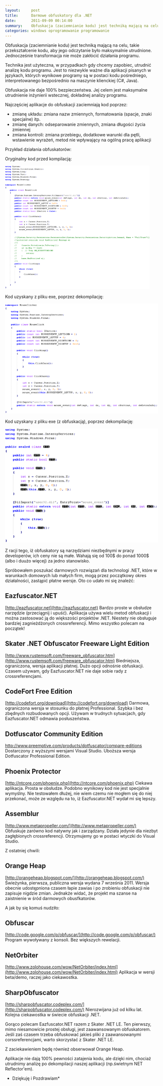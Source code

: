```yaml
---
layout:     post
title:      Darmowe obfuskatory dla .NET
date:       2011-09-09 00:14:00
summary:    Obfuskacja (zaciemnianie kodu) jest techniką mającą na celu, takie przekształcenie kodu, aby jego odczytanie było maksymalnie utrudnione. Jednocześnie transformacja nie może zakłócić działania programu.Technika jest użyteczna, w przypadkach gdy chcemy zapobiec, utrudnić analizę kodu programu. Jest to niezwykle ważne dla aplikacji pisanych w językach, których wynikowe programy są w postaci kodu poś...
categories: windows oprogramowanie programowanie
---
```




Obfuskacja (zaciemnianie kodu) jest techniką mającą na celu, takie przekształcenie kodu, aby jego odczytanie było maksymalnie utrudnione. Jednocześnie transformacja nie może zakłócić działania programu.

Technika jest użyteczna, w przypadkach gdy chcemy zapobiec, utrudnić analizę kodu programu. Jest to niezwykle ważne dla aplikacji pisanych w językach, których wynikowe programy są w postaci kodu pośredniego, interpretowanego bezpośrednio na maszynie klienckiej (C#, Java).

Obfuskacja nie daje 100% bezpieczeństwa. Jej celem jest maksymalne utrudnienie inżynierii wstecznej, dokładnej analizy programu.

Najczęściej aplikacje do obfuskacji zaciemniają kod poprzez: 
- zmianę układu: zmiana nazw zmiennych, formatowania (spacje, znaki specjalne) itp.
- zmianę danych: odseparowanie zmiennych, zmiana długości życia zmiennej
- zmiana kontroli: zmiana przebiegu, dodatkowe warunki dla pętli, wstawienie wyrażeń, metod nie wpływający na ogólną pracę aplikacji

Przykład działania obfuskatorów:

Oryginalny kod przed kompilacją:

![desk](https://raw.githubusercontent.com/djfoxer/djfoxer.github.io/master/_img/2011-9-9-_173_/g_-_608x405_-_-_27654x20110908182452_1.png)
 
 
Kod uzyskany z pliku exe, poprzez dekompilację:

![desk](https://raw.githubusercontent.com/djfoxer/djfoxer.github.io/master/_img/2011-9-9-_173_/g_-_608x405_-_-_27654x20110908182452_2.png)
 

Kod uzyskany z pliku exe (z obfuskacją), poprzez dekompilację:

![desk](https://raw.githubusercontent.com/djfoxer/djfoxer.github.io/master/_img/2011-9-9-_173_/g_-_608x405_-_-_27654x20110908182452_3.png)
 

Z racji tego, iż obfuskatory są narzędziami niezbędnymi w pracy developerów, ich ceny nie są małe. Wahają się od 100$ do ponad 1000$ (albo i duużo więcej) za jedno stanowisko. 

Spróbowałem poszukać darmowych rozwiązań dla technologi .NET, które w warunkach domowych lub małych firm, mogą przez początkowy okres działalności, zastąpić płatne wersje. Oto co udało mi się znaleźć:


## Eazfuscator.NET


[http://eazfuscator.net](http://eazfuscator.net)
Bardzo proste w obsłudze narzędzie (przeciągnij i upuść). Aplikacja używa wielu metod obfuskacji i można zastosować ją do większości projektów .NET. Niestety nie obsługuje bardziej zagnieżdżonych crossreferencji. Mimo wszystko polecam na początek!


## Skater .NET Obfuscator Freeware Light Edition


[http://www.rustemsoft.com/freeware_obfuscator.htm](http://www.rustemsoft.com/freeware_obfuscator.htm)
Biedniejsza, ograniczona, wersja aplikacji płatnej. Dużo opcji odnośnie obfuskacji. Czasem używam, gdy  Eazfuscator.NET nie daje sobie rady z crossreferencjami.


## CodeFort Free Edition


[http://codefort.org/download](http://codefort.org/download)
Darmowa, ograniczona wersja w stosunku do płatnej Professional. Szybka i bez zbędnych rozbudowanych opcji. Używam w trudnych sytuacjach, gdy Eazfuscator.NET odmawia posłuszeństwa.


## Dotfuscator Community Edition


[http://www.preemptive.com/products/dotfuscator/compare-editions
](http://www.preemptive.com/products/dotfuscator/compare-editions)Dostarczony z wyższymi wersjami Visual Studio. Uboższa wersja Dotfuscator Professional Edition.


## Phoenix Protector


[http://ntcore.com/phoenix.php](http://ntcore.com/phoenix.php)
Ciekawa aplikacja. Prosta w obsłudze. Podobno wynikowy kod nie jest specjalnie wymyślny. Nie testowałem dłużej, nie wiem czemu nie mogłem się do niej przekonać, może ze względu na to, iż Eazfuscator.NET wydał mi się lepszy.


## Assemblur


[http://www.metapropeller.com/](http://www.metapropeller.com/)
Obfuskuje zarówno kod natywny jak i zarządzany. Działa jedynie dla niezbyt zagłębionych crossreferencji. Otrzymujemy go w postaci wtyczki do Visual Studio.

Z ostatniej chwili:


## Orange Heap


[http://orangeheap.blogspot.com/](http://orangeheap.blogspot.com/)
Świeżynka, pierwsza, publiczna wersja wydana 7 września 2011. Wersja obecnie udostępniona czasem łapie zawias i po zrobieniu obfuskacji nie zapisuje nigdzie zmian. Jednakże widać, że projekt ma szanse na zaistnienie w śród darmowych obusfkatorów.

A jak by się komuś nudziło:


## Obfuscar


[http://code.google.com/p/obfuscar/](http://code.google.com/p/obfuscar/)
Program wywoływany z konsoli. Bez większych rewelacji.


## NetOrbiter


[http://www.zolohouse.com/wow/NetOrbiter/index.html](http://www.zolohouse.com/wow/NetOrbiter/index.html)
Aplikacja w wersji beta/demo, raczej jako ciekawostka.



## SharpObfuscator


[http://sharpobfuscator.codeplex.com/](http://sharpobfuscator.codeplex.com/)
Nierozwijana już od kilku lat. Kolejna ciekawostka w świecie obfuskacji .NET.


Gorąco polecam Eazfuscator.NET razem z Skater .NET LE. Ten pierwszy, mimo niesamowicie prostej obsługi, jest zaawansowanym obfuskatorem. Jeśli zaś czasem trzeba obfuskować jakieś pliki z zaawansowanymi corssreferencjami, warto skorzystać z Skater .NET LE.

Z zaciekawieniem będę również obserwował Orange Heap.

Aplikacje nie dają 100% pewności zatajenia kodu, ale dzięki nim, chociaż utrudnimy analizę po dekompilacji naszej aplikacji (np.świetnym NET Reflector'em).


 * Dziękuję i Pozdrawiam* 




